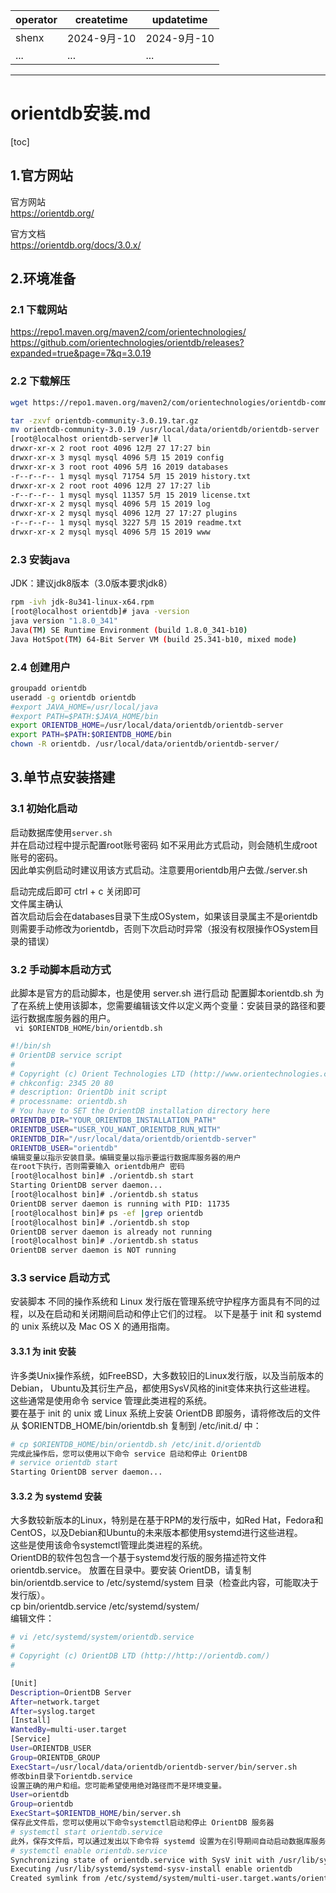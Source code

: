| operator | createtime | updatetime |
| -------- | ---------- | ---------- |
| shenx    | 2024-9月-10 | 2024-9月-10 |
| ... | ... | ... |
---
# orientdb安装.md

[toc]

## 1.官方网站  
官方网站  
https://orientdb.org/  


官方文档  
https://orientdb.org/docs/3.0.x/  

## 2.环境准备
### 2.1 下载网站
https://repo1.maven.org/maven2/com/orientechnologies/
https://github.com/orientechnologies/orientdb/releases?expanded=true&page=7&q=3.0.19
### 2.2 下载解压
```bash
wget https://repo1.maven.org/maven2/com/orientechnologies/orientdb-community/3.0.19/orientdb-community-3.0.19.tar.gz  

tar -zxvf orientdb-community-3.0.19.tar.gz   
mv orientdb-community-3.0.19 /usr/local/data/orientdb/orientdb-server
[root@localhost orientdb-server]# ll 
drwxr-xr-x 2 root root 4096 12月 27 17:27 bin 
drwxr-xr-x 3 mysql mysql 4096 5月 15 2019 config 
drwxr-xr-x 3 root root 4096 5月 16 2019 databases 
-r--r--r-- 1 mysql mysql 71754 5月 15 2019 history.txt 
drwxr-xr-x 2 root root 4096 12月 27 17:27 lib 
-r--r--r-- 1 mysql mysql 11357 5月 15 2019 license.txt 
drwxr-xr-x 2 mysql mysql 4096 5月 15 2019 log 
drwxr-xr-x 2 mysql mysql 4096 12月 27 17:27 plugins 
-r--r--r-- 1 mysql mysql 3227 5月 15 2019 readme.txt 
drwxr-xr-x 2 mysql mysql 4096 5月 15 2019 www
```

### 2.3 安装java
JDK：建议jdk8版本（3.0版本要求jdk8）
```bash
rpm -ivh jdk-8u341-linux-x64.rpm
[root@localhost orientdb]# java -version 
java version "1.8.0_341" 
Java(TM) SE Runtime Environment (build 1.8.0_341-b10) 
Java HotSpot(TM) 64-Bit Server VM (build 25.341-b10, mixed mode)
```

### 2.4 创建用户
```bash
groupadd orientdb
useradd -g orientdb orientdb
#export JAVA_HOME=/usr/local/java
#export PATH=$PATH:$JAVA_HOME/bin
export ORIENTDB_HOME=/usr/local/data/orientdb/orientdb-server
export PATH=$PATH:$ORIENTDB_HOME/bin
chown -R orientdb. /usr/local/data/orientdb/orientdb-server/
```
## 3.单节点安装搭建
### 3.1 初始化启动

启动数据库使用`server.sh`  
并在启动过程中提示配置root账号密码 
如不采用此方式启动，则会随机生成root账号的密码。  
因此单实例启动时建议用该方式启动。注意要用orientdb用户去做./server.sh  

启动完成后即可 ctrl + c 关闭即可  
文件属主确认   
首次启动后会在databases目录下生成OSystem，如果该目录属主不是orientdb则需要手动修改为orientdb，否则下次启动时异常（报没有权限操作OSystem目录的错误）   

### 3.2 手动脚本启动方式
此脚本是官方的启动脚本，也是使用 server.sh 进行启动
配置脚本orientdb.sh
为了在系统上使用该脚本，您需要编辑该文件以定义两个变量：安装目录的路径和要运行数据库服务器的用户。  
` vi $ORIENTDB_HOME/bin/orientdb.sh`
```bash
#!/bin/sh
# OrientDB service script
#
# Copyright (c) Orient Technologies LTD (http://www.orientechnologies.com)
# chkconfig: 2345 20 80
# description: OrientDb init script
# processname: orientdb.sh
# You have to SET the OrientDB installation directory here
ORIENTDB_DIR="YOUR_ORIENTDB_INSTALLATION_PATH"
ORIENTDB_USER="USER_YOU_WANT_ORIENTDB_RUN_WITH"
ORIENTDB_DIR="/usr/local/data/orientdb/orientdb-server" 
ORIENTDB_USER="orientdb"
编辑变量以指示安装目录。编辑变量以指示要运行数据库服务器的用户
在root下执行，否则需要输入 orientdb用户 密码
[root@localhost bin]# ./orientdb.sh start
Starting OrientDB server daemon...
[root@localhost bin]# ./orientdb.sh status
OrientDB server daemon is running with PID: 11735
[root@localhost bin]# ps -ef |grep orientdb
[root@localhost bin]# ./orientdb.sh stop
OrientDB server daemon is already not running
[root@localhost bin]# ./orientdb.sh status
OrientDB server daemon is NOT running
```
### 3.3 service 启动方式
安装脚本
不同的操作系统和 Linux 发行版在管理系统守护程序方面具有不同的过程，以及在启动和关闭期间启动和停止它们的过程。
以下是基于 init 和 systemd 的 unix 系统以及 Mac OS X 的通用指南。
#### 3.3.1 为 init 安装
许多类Unix操作系统，如FreeBSD，大多数较旧的Linux发行版，以及当前版本的Debian，  Ubuntu及其衍生产品，都使用SysV风格的init变体来执行这些进程。  
这些通常是使用命令 service 管理此类进程的系统。  
要在基于 init 的 unix 或 Linux 系统上安装 OrientDB 即服务，请将修改后的文件从 $ORIENTDB_HOME/bin/orientdb.sh 复制到 /etc/init.d/ 中：  
```bash
# cp $ORIENTDB_HOME/bin/orientdb.sh /etc/init.d/orientdb
完成此操作后，您可以使用以下命令 service 启动和停止 OrientDB
# service orientdb start
Starting OrientDB server daemon...  
```
#### 3.3.2 为 systemd 安装
大多数较新版本的Linux，特别是在基于RPM的发行版中，如Red Hat，Fedora和CentOS，以及Debian和Ubuntu的未来版本都使用systemd进行这些进程。  
这些是使用该命令systemctl管理此类进程的系统。  
OrientDB的软件包包含一个基于systemd发行版的服务描述符文件 orientdb.service。
放置在目录中。要安装 OrientDB，请复制 bin/orientdb.service to /etc/systemd/system 目录（检查此内容，可能取决于发行版）。  
cp bin/orientdb.service /etc/systemd/system/  
编辑文件：
```bash
# vi /etc/systemd/system/orientdb.service
#
# Copyright (c) OrientDB LTD (http://http://orientdb.com/)
#

[Unit]
Description=OrientDB Server
After=network.target
After=syslog.target
[Install]
WantedBy=multi-user.target
[Service]
User=ORIENTDB_USER
Group=ORIENTDB_GROUP
ExecStart=/usr/local/data/orientdb/orientdb-server/bin/server.sh
修改bin目录下orientdb.service
设置正确的用户和组。您可能希望使用绝对路径而不是环境变量。
User=orientdb
Group=orientdb
ExecStart=$ORIENTDB_HOME/bin/server.sh
保存此文件后，您可以使用以下命令systemctl启动和停止 OrientDB 服务器
# systemctl start orientdb.service
此外，保存文件后，可以通过发出以下命令将 systemd 设置为在引导期间自动启动数据库服务器：orientdb.serviceenable
# systemctl enable orientdb.service
Synchronizing state of orientdb.service with SysV init with /usr/lib/systemd/systemd-sysv-install...
Executing /usr/lib/systemd/systemd-sysv-install enable orientdb
Created symlink from /etc/systemd/system/multi-user.target.wants/orientdb.service to /etc/systemd/system/orientdb.service.
```